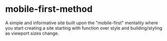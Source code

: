 # mobile-first-method
A simple and informative site built upon the "mobile-first" mentality where you start creating  a site starting with function over style and building/styling as viewport sizes change.
